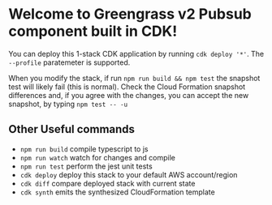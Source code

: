 # Welcome to Greengrass v2 Pubsub component built in CDK!

You can deploy this 1-stack CDK application by running `cdk deploy '*'`. The `--profile` paratemeter is supported.

When you modify the stack, if run `npm run build && npm test` the snapshot test will likely fail (this is normal).
Check the Cloud Formation snapshot differences and, if you agree with the changes, you can accept the new snapshot, by typing `npm test -- -u`

## Other Useful commands

- `npm run build` compile typescript to js
- `npm run watch` watch for changes and compile
- `npm run test` perform the jest unit tests
- `cdk deploy` deploy this stack to your default AWS account/region
- `cdk diff` compare deployed stack with current state
- `cdk synth` emits the synthesized CloudFormation template
